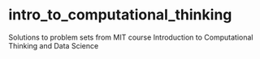 # intro_to_computational_thinking
Solutions to problem sets from MIT course Introduction to Computational Thinking and Data Science
